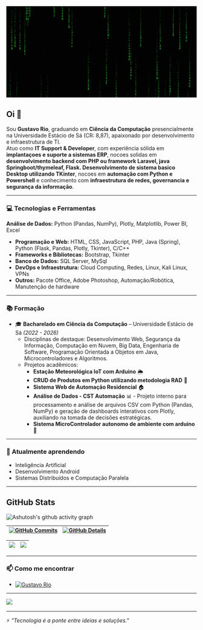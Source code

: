<img width="800" height="242" alt="image" src="https://github.com/GustavoRio99/GustavoRio99/blob/main/background.gif?raw=true" />

## Oi 👋

Sou **Gustavo Rio**, graduando em **Ciência da Computação** presencialmente na Universidade Estácio de Sá (CR: 8,87), apaixonado por desenvolvimento e infraestrutura de TI.  
Atuo como **IT Support & Developer**, com experiência sólida em **implantaçoes e suporte a sistemas ERP**, nocoes solidas em **desenvolvimento backend com PHP ou framework Laravel, java Springboot/thymeleaf, Flask. Desenvolvimento de sistema basico Desktop utilizando TKinter**, nocoes em **automação com Python e Powershell** e conhecimento com **infraestrutura de redes, governancia e segurança da informação**.

---

### 💻 Tecnologias e Ferramentas
**Análise de Dados:** Python (Pandas, NumPy), Plotly, Matplotlib, Power BI, Excel
- **Programação e Web:** HTML, CSS, JavaScript, PHP, Java (Spring), Python (Flask, Pandas, Plotly, Tkinter), C/C++
- **Frameworks e Bibliotecas:** Bootstrap, Tkinter
- **Banco de Dados:** SQL Server, MySql
- **DevOps e Infraestrutura:** Cloud Computing, Redes, Linux, Kali Linux, VPNs
- **Outros:** Pacote Office, Adobe Photoshop, Automação/Robótica, Manutenção de hardware

---

### 📚 Formação
- 🎓 **Bacharelado em Ciência da Computação** – Universidade Estácio de Sá *(2022 - 2026)*
  - Disciplinas de destaque: Desenvolvimento Web, Segurança da Informação, Computação em Nuvem, Big Data, Engenharia de Software, Programação Orientada a Objetos em Java, Microcontroladores e Algoritmos.
  - Projetos acadêmicos:  
    - **Estação Meteorológica IoT com Arduino** 🌦️  
    - **CRUD de Produtos em Python utilizando metodologia RAD** 🐍  
    - **Sistema Web de Automação Residencial** 🏠  
    - **Análise de Dados - CST Automação** 📊 - Projeto interno para processamento e análise de arquivos CSV com Python (Pandas, NumPy) e geração de dashboards interativos com Plotly, auxiliando na tomada de decisões estratégicas.
    - **Sistema MicroControlador autonomo de ambiente com arduino** 🌱
  

---

### 🌱 Atualmente aprendendo
- Inteligência Artificial  
- Desenvolvimento Android  
- Sistemas Distribuídos e Computação Paralela  
--- 

## GitHub Stats

![Ashutosh's github activity graph](https://github-readme-activity-graph.vercel.app/graph?username=GustavoRio99&bg_color=121214&color=04d361&line=8257e5&point=04d361&area=true&hide_border=true) 

 | [![GitHub Commits](http://github-profile-summary-cards.vercel.app/api/cards/productive-time?username=GustavoRio99&theme=dracula&utcOffset=-3)](https://github.com/vn7n24fzkq/github-profile-summary-cards) | [![GitHub Details](http://github-profile-summary-cards.vercel.app/api/cards/profile-details?username=GustavoRio99&theme=dracula)](https://github.com/vn7n24fzkq/github-profile-summary-cards) |  
 | ----------- | ----------- |

| <img height="250px"  src="https://github-readme-stats.vercel.app/api?username=GustavoRio99&show_icons=true&theme=dracula&include_all_commits=true&count_private=true&title_color=04d361&icon_color=04d361&bg_color=121214&locale=pt-br&text_color=8257e5"/> | <img height="250px"  src="https://github-readme-stats.vercel.app/api/top-langs/?username=GustavoRio99&layout=compact&langs_count=8&theme=onedark&title_color=04d361&bg_color=121214&text_color=8257e5&locale=pt-br"/> | 
 | ----------- | ----------- |


---

### 📫 Como me encontrar
- <a href="https://linkedin.com/in/techgustavorio" target="_blank"><img align="center" src="https://raw.githubusercontent.com/rahuldkjain/github-profile-readme-generator/master/src/images/icons/Social/linked-in-alt.svg" alt="Gustavo Rio" height="30" width="40" /></a>
---

![](https://komarev.com/ghpvc/?username=GustavoRio99&style=for-the-badge)


---


⚡ *"Tecnologia é a ponte entre ideias e soluções."*
